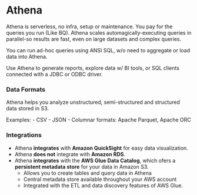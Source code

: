 # Athena

Athena is serverless, no infra, setup or maintenance. You pay for the queries you run (Like BQ). Athena scales automagically-executing queries in parallel-so results are fast, even on large datasets and complex queries.

You can run ad-hoc queries using ANSI SQL, w/o need to aggregate or load data into Athena.

Use Athena to generate reports, explore data w/ BI tools, or SQL clients connected with a JDBC or ODBC driver.

### Data Formats

Athena helps you analyze unstructured, semi-structured and structured data stored in S3. 

Examples:
    - CSV
    - JSON
    - Columnar formats: Apache Parquet, Apache ORC

### Integrations

- Athena **integrates** with **Amazon QuickSight** for easy data visualization.
- Athena **does not** integrate with **Amazon RDS**.
- Athena **integrates** with the **AWS Glue Data Catalog**, which ofers a **persistent metadata store** for your data in Amazon S3. 
    - Allows you to create tables and query data in Athena 
    - Central metadata store available throughout your AWS account
    - Integrated with the ETL and data discovery features of AWS Glue.


